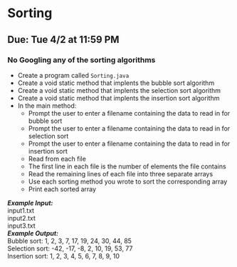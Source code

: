 # Sorting

## Due: Tue 4/2 at 11:59 PM

### No Googling any of the sorting algorithms

- Create a program called `Sorting.java`
- Create a void static method that implents the bubble sort algorithm
- Create a void static method that implents the selection sort algorithm
- Create a void static method that implents the insertion sort algorithm
- In the main method:
  - Prompt the user to enter a filename containing the data to read in for bubble sort
  - Prompt the user to enter a filename containing the data to read in for selection sort
  - Prompt the user to enter a filename containing the data to read in for insertion sort
  - Read from each file
  - The first line in each file is the number of elements the file contains
  - Read the remaining lines of each file into three separate arrays
  - Use each sorting method you wrote to sort the corresponding array
  - Print each sorted array

***Example Input:***\
input1.txt\
input2.txt\
input3.txt\
***Example Output:***\
Bubble sort: 1, 2, 3, 7, 17, 19, 24, 30, 44, 85\
Selection sort: -42, -17, -8, 2, 10, 19, 53, 77\
Insertion sort: 1, 2, 3, 4, 5, 6, 7, 8, 9, 10
